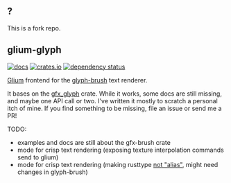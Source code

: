 ## ?

This is a fork repo.
## glium-glyph

[![docs](https://docs.rs/glium-glyph/badge.svg)](https://docs.rs/crate/glium-glyph)
[![crates.io](https://img.shields.io/crates/v/glium-glyph.svg)](https://crates.io/crates/glium-glyph)
[![dependency status](https://deps.rs/repo/github/ngynkvn/glium-glyph/status.svg)](https://deps.rs/repo/github/ngynkvn/glium-glyph)

[Glium](https://github.com/glium/glium) frontend for the [glyph-brush](https://github.com/alexheretic/glyph-brush) text renderer.

It bases on the [gfx_glyph](https://crates.io/crates/gfx_glyph) crate. While it works, some docs are still missing, and maybe one API call or two. I've written it mostly to scratch a personal itch of mine. If you find something to be missing, file an issue or send me a PR!

TODO:

* examples and docs are still about the gfx-brush crate
* mode for crisp text rendering (exposing texture interpolation commands send to glium)
* mode for crisp text rendering (making rusttype [not "alias"](https://gitlab.redox-os.org/redox-os/rusttype/issues/61), might need changes in glyph-brush)
